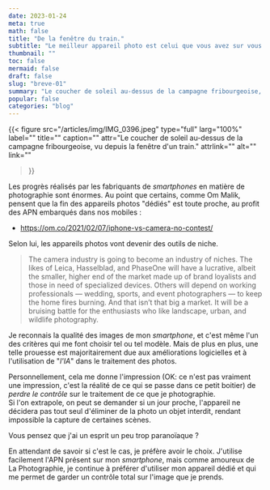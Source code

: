 ```yaml
---
date: 2023-01-24
meta: true
math: false
title: "De la fenêtre du train."
subtitle: "Le meilleur appareil photo est celui que vous avez sur vous."
thumbnail: ""
toc: false
mermaid: false
draft: false
slug: "breve-01"
summary: "Le coucher de soleil au-dessus de la campagne fribourgeoise, vu depuis la fenêtre d'un train." 
popular: false
categories: "blog"
--- 
```


{{< figure
  src="/articles/img/IMG_0396.jpeg"
  type="full"
  larg="100%"
  label=""
  title=""
  caption=""
  attr="Le coucher de soleil au-dessus de la campagne fribourgeoise, vu depuis la fenêtre d'un train."
  attrlink=""
  alt=""
  link=""
 >}}  

Les progrès réalisés par les fabriquants de *smartphones* en matière de photographie sont énormes. Au point que certains, comme Om Malik, pensent que la fin des appareils photos "dédiés" est toute proche, au profit des APN embarqués dans nos mobiles :  

- https://om.co/2021/02/07/iphone-vs-camera-no-contest/

Selon lui, les appareils photos vont devenir des outils de niche.  

>The camera industry is going to become an industry of niches. The likes of Leica, Hasselblad, and PhaseOne will have a lucrative, albeit the smaller, higher end of the market made up of brand loyalists and those in need of specialized devices. Others will depend on working professionals — wedding, sports, and event photographers — to keep the home fires burning. And that isn’t that big a market.  It will be a bruising battle for the enthusiasts who like landscape, urban, and wildlife photography. 

Je reconnais la qualité des images de mon *smartphone*, et c'est même l'un des critères qui me font choisir tel ou tel modèle. Mais de plus en plus, une telle prouesse est majoritairement due aux améliorations logicielles et à l'utilisation de "*l'IA*" dans le traitement des photos.  

Personnellement, cela me donne l'impression (OK: ce n'est pas vraiment une impression, c'est la réalité de ce qui se passe dans ce petit boitier) de *perdre le contrôle* sur le traitement de ce que je photographie.  
Si l'on extrapole, on peut se demander si un jour proche, l'appareil ne décidera pas tout seul d'éliminer de la photo un objet interdit, rendant impossible la capture de certaines scènes.  

Vous pensez que j'ai un esprit un peu trop paranoïaque ?  

En attendant de savoir si c'est le cas, je préfère avoir le choix. J'utilise facilement l'APN présent sur mon *smartphone*, mais comme amoureux de La Photographie, je continue à préférer d'utiliser mon appareil dédié et qui me permet de garder un contrôle total sur l'image que je prends.
